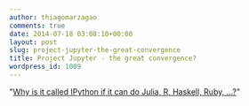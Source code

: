 ```yaml
---
author: thiagomarzagao
comments: true
date: 2014-07-18 03:08:10+00:00
layout: post
slug: project-jupyter-the-great-convergence
title: Project Jupyter - the great convergence?
wordpress_id: 1009
---
```


"[Why is it called IPython if it can do Julia, R, Haskell, Ruby, ...?](https://speakerdeck.com/fperez/project-jupyter)"
